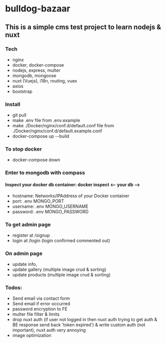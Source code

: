 # bulldog-bazaar

## This is a simple cms test project to learn nodejs & nuxt

### Tech

* nginx
* docker, docker-compose
* nodejs, express, multer
* mongodb, mongoose
* nuxt (Vuejs), i18n, routing, vuex
* axios
* bootstrap

### Install

* git pull
* make .env file from .env.example
* make ./Docker/nginx/conf.d/default.conf file from ./Docker/nginx/conf.d/default.example.conf
* docker-compose up --build

### To stop docker

* docker-compose down

### Enter to mongodb with compass
#### Inspect your docker db container: docker inspect <-- your db -->
* hostname:  Networks/IPAddress of your Docker container
* port: .env MONGO_PORT
* username: .env MONGO_USERNAME
* password: .env MONGO_PASSWORD

### To get admin page

* register at /signup
* login at /login (login confirmed commented out)

### On admin page

* update info,
* update gallery (multiple image crud & sorting)
* update products (multiple image crud & sorting)

### Todos:

* Send email via contact form
* Send email if error occurred
* password encryption to FE
* multer file filter & limits
* drop nuxt auth (if user not logged in then nuxt auth trying to get auth & BE response send back 'token expired') & write custom auth (not important), nuxt auth very annoying
* image optimization 
